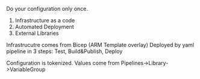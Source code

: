 Do your configuration only once.

1) Infrastructure as a code
2) Automated Deployment
3) External Libraries

Infrastrucutre comes from Bicep (ARM Template overlay)
Deployed by yaml pipeline in 3 steps: Test, Build&Publish, Deploy

Configuration is tokenized. Values come from Pipelines->Library->VariableGroup